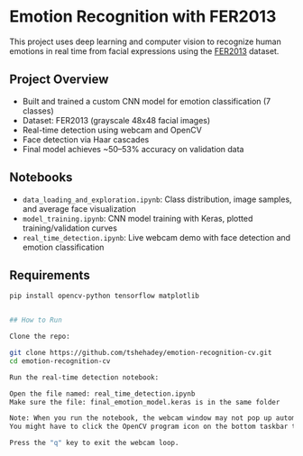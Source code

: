 # Emotion Recognition with FER2013

This project uses deep learning and computer vision to recognize human emotions in real time from facial expressions using the [FER2013](https://www.kaggle.com/datasets/msambare/fer2013) dataset.

## Project Overview

- Built and trained a custom CNN model for emotion classification (7 classes)
- Dataset: FER2013 (grayscale 48x48 facial images)
- Real-time detection using webcam and OpenCV
- Face detection via Haar cascades
- Final model achieves ~50–53% accuracy on validation data

## Notebooks

- `data_loading_and_exploration.ipynb`: Class distribution, image samples, and average face visualization
- `model_training.ipynb`: CNN model training with Keras, plotted training/validation curves
- `real_time_detection.ipynb`: Live webcam demo with face detection and emotion classification

## Requirements

```bash
pip install opencv-python tensorflow matplotlib


## How to Run

Clone the repo:

git clone https://github.com/tshehadey/emotion-recognition-cv.git
cd emotion-recognition-cv

Run the real-time detection notebook:

Open the file named: real_time_detection.ipynb
Make sure the file: final_emotion_model.keras is in the same folder

Note: When you run the notebook, the webcam window may not pop up automatically.
You might have to click the OpenCV program icon on the bottom taskbar to bring it to the front.

Press the "q" key to exit the webcam loop.





